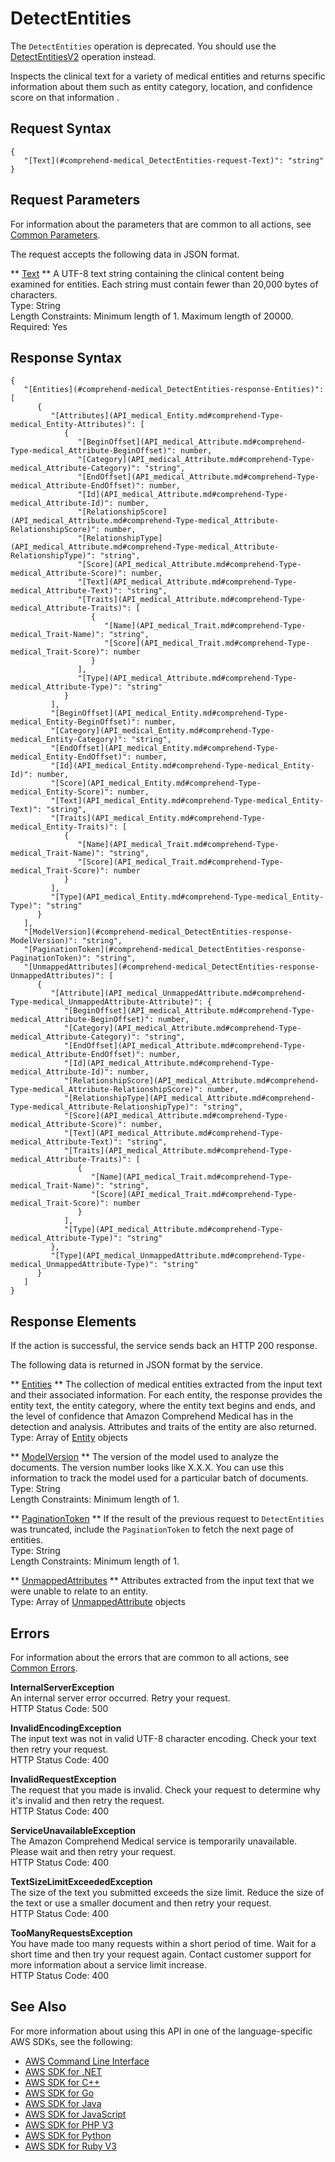 # DetectEntities<a name="API_medical_DetectEntities"></a>

The `DetectEntities` operation is deprecated\. You should use the [DetectEntitiesV2](API_medical_DetectEntitiesV2.md) operation instead\.

 Inspects the clinical text for a variety of medical entities and returns specific information about them such as entity category, location, and confidence score on that information \.

## Request Syntax<a name="API_medical_DetectEntities_RequestSyntax"></a>

```
{
   "[Text](#comprehend-medical_DetectEntities-request-Text)": "string"
}
```

## Request Parameters<a name="API_medical_DetectEntities_RequestParameters"></a>

For information about the parameters that are common to all actions, see [Common Parameters](CommonParameters.md)\.

The request accepts the following data in JSON format\.

 ** [Text](#API_medical_DetectEntities_RequestSyntax) **   <a name="comprehend-medical_DetectEntities-request-Text"></a>
 A UTF\-8 text string containing the clinical content being examined for entities\. Each string must contain fewer than 20,000 bytes of characters\.  
Type: String  
Length Constraints: Minimum length of 1\. Maximum length of 20000\.  
Required: Yes

## Response Syntax<a name="API_medical_DetectEntities_ResponseSyntax"></a>

```
{
   "[Entities](#comprehend-medical_DetectEntities-response-Entities)": [ 
      { 
         "[Attributes](API_medical_Entity.md#comprehend-Type-medical_Entity-Attributes)": [ 
            { 
               "[BeginOffset](API_medical_Attribute.md#comprehend-Type-medical_Attribute-BeginOffset)": number,
               "[Category](API_medical_Attribute.md#comprehend-Type-medical_Attribute-Category)": "string",
               "[EndOffset](API_medical_Attribute.md#comprehend-Type-medical_Attribute-EndOffset)": number,
               "[Id](API_medical_Attribute.md#comprehend-Type-medical_Attribute-Id)": number,
               "[RelationshipScore](API_medical_Attribute.md#comprehend-Type-medical_Attribute-RelationshipScore)": number,
               "[RelationshipType](API_medical_Attribute.md#comprehend-Type-medical_Attribute-RelationshipType)": "string",
               "[Score](API_medical_Attribute.md#comprehend-Type-medical_Attribute-Score)": number,
               "[Text](API_medical_Attribute.md#comprehend-Type-medical_Attribute-Text)": "string",
               "[Traits](API_medical_Attribute.md#comprehend-Type-medical_Attribute-Traits)": [ 
                  { 
                     "[Name](API_medical_Trait.md#comprehend-Type-medical_Trait-Name)": "string",
                     "[Score](API_medical_Trait.md#comprehend-Type-medical_Trait-Score)": number
                  }
               ],
               "[Type](API_medical_Attribute.md#comprehend-Type-medical_Attribute-Type)": "string"
            }
         ],
         "[BeginOffset](API_medical_Entity.md#comprehend-Type-medical_Entity-BeginOffset)": number,
         "[Category](API_medical_Entity.md#comprehend-Type-medical_Entity-Category)": "string",
         "[EndOffset](API_medical_Entity.md#comprehend-Type-medical_Entity-EndOffset)": number,
         "[Id](API_medical_Entity.md#comprehend-Type-medical_Entity-Id)": number,
         "[Score](API_medical_Entity.md#comprehend-Type-medical_Entity-Score)": number,
         "[Text](API_medical_Entity.md#comprehend-Type-medical_Entity-Text)": "string",
         "[Traits](API_medical_Entity.md#comprehend-Type-medical_Entity-Traits)": [ 
            { 
               "[Name](API_medical_Trait.md#comprehend-Type-medical_Trait-Name)": "string",
               "[Score](API_medical_Trait.md#comprehend-Type-medical_Trait-Score)": number
            }
         ],
         "[Type](API_medical_Entity.md#comprehend-Type-medical_Entity-Type)": "string"
      }
   ],
   "[ModelVersion](#comprehend-medical_DetectEntities-response-ModelVersion)": "string",
   "[PaginationToken](#comprehend-medical_DetectEntities-response-PaginationToken)": "string",
   "[UnmappedAttributes](#comprehend-medical_DetectEntities-response-UnmappedAttributes)": [ 
      { 
         "[Attribute](API_medical_UnmappedAttribute.md#comprehend-Type-medical_UnmappedAttribute-Attribute)": { 
            "[BeginOffset](API_medical_Attribute.md#comprehend-Type-medical_Attribute-BeginOffset)": number,
            "[Category](API_medical_Attribute.md#comprehend-Type-medical_Attribute-Category)": "string",
            "[EndOffset](API_medical_Attribute.md#comprehend-Type-medical_Attribute-EndOffset)": number,
            "[Id](API_medical_Attribute.md#comprehend-Type-medical_Attribute-Id)": number,
            "[RelationshipScore](API_medical_Attribute.md#comprehend-Type-medical_Attribute-RelationshipScore)": number,
            "[RelationshipType](API_medical_Attribute.md#comprehend-Type-medical_Attribute-RelationshipType)": "string",
            "[Score](API_medical_Attribute.md#comprehend-Type-medical_Attribute-Score)": number,
            "[Text](API_medical_Attribute.md#comprehend-Type-medical_Attribute-Text)": "string",
            "[Traits](API_medical_Attribute.md#comprehend-Type-medical_Attribute-Traits)": [ 
               { 
                  "[Name](API_medical_Trait.md#comprehend-Type-medical_Trait-Name)": "string",
                  "[Score](API_medical_Trait.md#comprehend-Type-medical_Trait-Score)": number
               }
            ],
            "[Type](API_medical_Attribute.md#comprehend-Type-medical_Attribute-Type)": "string"
         },
         "[Type](API_medical_UnmappedAttribute.md#comprehend-Type-medical_UnmappedAttribute-Type)": "string"
      }
   ]
}
```

## Response Elements<a name="API_medical_DetectEntities_ResponseElements"></a>

If the action is successful, the service sends back an HTTP 200 response\.

The following data is returned in JSON format by the service\.

 ** [Entities](#API_medical_DetectEntities_ResponseSyntax) **   <a name="comprehend-medical_DetectEntities-response-Entities"></a>
 The collection of medical entities extracted from the input text and their associated information\. For each entity, the response provides the entity text, the entity category, where the entity text begins and ends, and the level of confidence that Amazon Comprehend Medical has in the detection and analysis\. Attributes and traits of the entity are also returned\.  
Type: Array of [Entity](API_medical_Entity.md) objects

 ** [ModelVersion](#API_medical_DetectEntities_ResponseSyntax) **   <a name="comprehend-medical_DetectEntities-response-ModelVersion"></a>
The version of the model used to analyze the documents\. The version number looks like X\.X\.X\. You can use this information to track the model used for a particular batch of documents\.  
Type: String  
Length Constraints: Minimum length of 1\.

 ** [PaginationToken](#API_medical_DetectEntities_ResponseSyntax) **   <a name="comprehend-medical_DetectEntities-response-PaginationToken"></a>
 If the result of the previous request to `DetectEntities` was truncated, include the `PaginationToken` to fetch the next page of entities\.  
Type: String  
Length Constraints: Minimum length of 1\.

 ** [UnmappedAttributes](#API_medical_DetectEntities_ResponseSyntax) **   <a name="comprehend-medical_DetectEntities-response-UnmappedAttributes"></a>
 Attributes extracted from the input text that we were unable to relate to an entity\.  
Type: Array of [UnmappedAttribute](API_medical_UnmappedAttribute.md) objects

## Errors<a name="API_medical_DetectEntities_Errors"></a>

For information about the errors that are common to all actions, see [Common Errors](CommonErrors.md)\.

 **InternalServerException**   
 An internal server error occurred\. Retry your request\.   
HTTP Status Code: 500

 **InvalidEncodingException**   
 The input text was not in valid UTF\-8 character encoding\. Check your text then retry your request\.  
HTTP Status Code: 400

 **InvalidRequestException**   
 The request that you made is invalid\. Check your request to determine why it's invalid and then retry the request\.  
HTTP Status Code: 400

 **ServiceUnavailableException**   
 The Amazon Comprehend Medical service is temporarily unavailable\. Please wait and then retry your request\.   
HTTP Status Code: 400

 **TextSizeLimitExceededException**   
 The size of the text you submitted exceeds the size limit\. Reduce the size of the text or use a smaller document and then retry your request\.   
HTTP Status Code: 400

 **TooManyRequestsException**   
 You have made too many requests within a short period of time\. Wait for a short time and then try your request again\. Contact customer support for more information about a service limit increase\.   
HTTP Status Code: 400

## See Also<a name="API_medical_DetectEntities_SeeAlso"></a>

For more information about using this API in one of the language\-specific AWS SDKs, see the following:
+  [AWS Command Line Interface](https://docs.aws.amazon.com/goto/aws-cli/comprehendmedical-2018-10-30/DetectEntities) 
+  [AWS SDK for \.NET](https://docs.aws.amazon.com/goto/DotNetSDKV3/comprehendmedical-2018-10-30/DetectEntities) 
+  [AWS SDK for C\+\+](https://docs.aws.amazon.com/goto/SdkForCpp/comprehendmedical-2018-10-30/DetectEntities) 
+  [AWS SDK for Go](https://docs.aws.amazon.com/goto/SdkForGoV1/comprehendmedical-2018-10-30/DetectEntities) 
+  [AWS SDK for Java](https://docs.aws.amazon.com/goto/SdkForJava/comprehendmedical-2018-10-30/DetectEntities) 
+  [AWS SDK for JavaScript](https://docs.aws.amazon.com/goto/AWSJavaScriptSDK/comprehendmedical-2018-10-30/DetectEntities) 
+  [AWS SDK for PHP V3](https://docs.aws.amazon.com/goto/SdkForPHPV3/comprehendmedical-2018-10-30/DetectEntities) 
+  [AWS SDK for Python](https://docs.aws.amazon.com/goto/boto3/comprehendmedical-2018-10-30/DetectEntities) 
+  [AWS SDK for Ruby V3](https://docs.aws.amazon.com/goto/SdkForRubyV3/comprehendmedical-2018-10-30/DetectEntities) 
